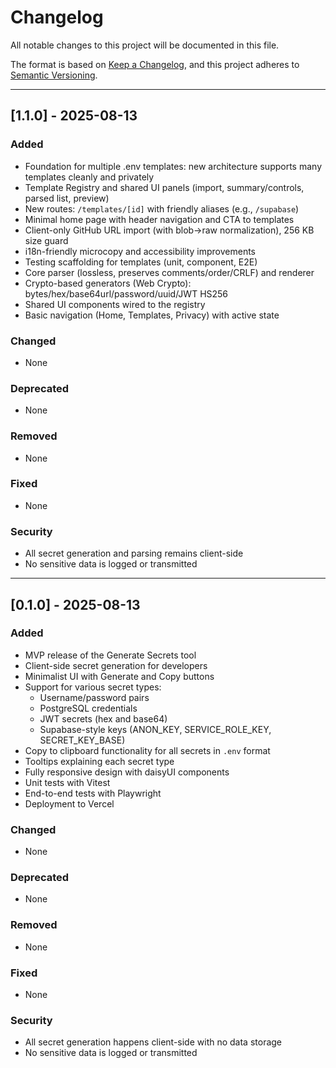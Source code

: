 
# Changelog

All notable changes to this project will be documented in this file.

The format is based on [Keep a Changelog](https://keepachangelog.com/en/1.0.0/), and this project adheres to [Semantic Versioning](https://semver.org/spec/v2.0.0.html).

---

## [1.1.0] - 2025-08-13

### Added
- Foundation for multiple .env templates: new architecture supports many templates cleanly and privately
- Template Registry and shared UI panels (import, summary/controls, parsed list, preview)
- New routes: `/templates/[id]` with friendly aliases (e.g., `/supabase`)
- Minimal home page with header navigation and CTA to templates
- Client-only GitHub URL import (with blob→raw normalization), 256 KB size guard
- i18n-friendly microcopy and accessibility improvements
- Testing scaffolding for templates (unit, component, E2E)
- Core parser (lossless, preserves comments/order/CRLF) and renderer
- Crypto-based generators (Web Crypto): bytes/hex/base64url/password/uuid/JWT HS256
- Shared UI components wired to the registry
- Basic navigation (Home, Templates, Privacy) with active state

### Changed
- None

### Deprecated
- None

### Removed
- None

### Fixed
- None

### Security
- All secret generation and parsing remains client-side
- No sensitive data is logged or transmitted

---

## [0.1.0] - 2025-08-13

### Added
- MVP release of the Generate Secrets tool
- Client-side secret generation for developers
- Minimalist UI with Generate and Copy buttons
- Support for various secret types:
  - Username/password pairs
  - PostgreSQL credentials
  - JWT secrets (hex and base64)
  - Supabase-style keys (ANON_KEY, SERVICE_ROLE_KEY, SECRET_KEY_BASE)
- Copy to clipboard functionality for all secrets in `.env` format
- Tooltips explaining each secret type
- Fully responsive design with daisyUI components
- Unit tests with Vitest
- End-to-end tests with Playwright
- Deployment to Vercel

### Changed
- None

### Deprecated
- None

### Removed
- None

### Fixed
- None

### Security
- All secret generation happens client-side with no data storage
- No sensitive data is logged or transmitted


